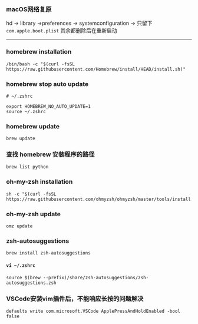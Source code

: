 ### macOS网络复原
hd -> library ->preferences -> systemconfiguration ->
只留下`com.apple.boot.plist` 其余都删除后在重新启动

------------

### homebrew installation

```
/bin/bash -c "$(curl -fsSL https://raw.githubusercontent.com/Homebrew/install/HEAD/install.sh)"
```

### homebrew stop auto update
```
# ~/.zshrc

export HOMEBREW_NO_AUTO_UPDATE=1
source ~/.zshrc
```

### homebrew update

```
brew update
```

### 查找 homebrew 安装程序的路径

```
brew list python
```



### oh-my-zsh installation

```
sh -c "$(curl -fsSL https://raw.githubusercontent.com/ohmyzsh/ohmyzsh/master/tools/install.sh)"
```

### oh-my-zsh update

```
omz update
```

### zsh-autosuggestions

```
brew install zsh-autosuggestions
```
#### `vi ~/.zshrc`
```
source $(brew --prefix)/share/zsh-autosuggestions/zsh-autosuggestions.zsh
```

### VSCode安装vim插件后，不能响应长按的问题解决

```
defaults write com.microsoft.VSCode ApplePressAndHoldEnabled -bool false
```

